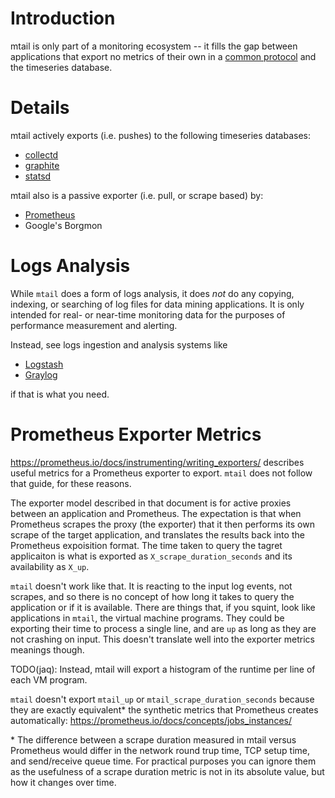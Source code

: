 # Introduction

mtail is only part of a monitoring ecosystem -- it fills the gap between applications that export no metrics of their own in a [common protocol](Metrics) and the timeseries database.

# Details

mtail actively exports (i.e. pushes) to the following timeseries databases:

  * [collectd](http://collectd.org/)
  * [graphite](http://graphite.wikidot.com/start)
  * [statsd](https://github.com/etsy/statsd)
  
mtail also is a passive exporter (i.e. pull, or scrape based) by:

  * [Prometheus](http://prometheus.io)
  * Google's Borgmon


# Logs Analysis

While `mtail` does a form of logs analysis, it does _not_ do any copying,
indexing, or searching of log files for data mining applications.  It is only
intended for real- or near-time monitoring data for the purposes of performance
measurement and alerting.

Instead, see logs ingestion and analysis systems like

  * [Logstash](https://www.elastic.co/products/logstash)
  * [Graylog](https://www.graylog.org/)
  
if that is what you need.

# Prometheus Exporter Metrics

https://prometheus.io/docs/instrumenting/writing_exporters/ describes useful metrics for a Prometheus exporter to export. `mtail` does not follow that guide, for these reasons.

The exporter model described in that document is for active proxies between an application and Prometheus.  The expectation is that when Prometheus scrapes the proxy (the exporter) that it then performs its own scrape of the target application, and translates the results back into the Prometheus expoisition format.  The time taken to query the tagret applicaiton is what is exported as `X_scrape_duration_seconds` and its availability as `X_up`.

`mtail` doesn't work like that.  It is reacting to the input log events, not scrapes, and so there is no concept of how long it takes to query the application or if it is available.  There are things that, if you squint, look like applications in `mtail`, the virtual machine programs.  They could be exporting their time to process a single line, and are `up` as long as they are not crashing on input.  This doesn't translate well into the exporter metrics meanings though.

TODO(jaq): Instead, mtail will export a histogram of the runtime per line of each VM program.

`mtail` doesn't export `mtail_up` or `mtail_scrape_duration_seconds` because they are exactly equivalent* the synthetic metrics that Prometheus creates automatically: https://prometheus.io/docs/concepts/jobs_instances/ 

\* The difference between a scrape duration measured in mtail versus Prometheus would differ in the network round trup time, TCP setup time, and send/receive queue time.  For practical purposes you can ignore them as the usefulness of a scrape duration metric is not in its absolute value, but how it changes over time.
